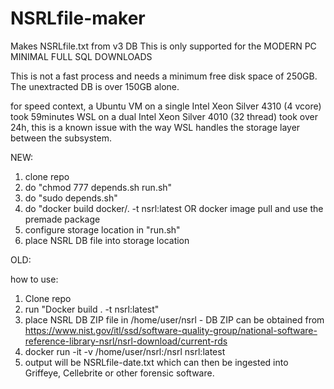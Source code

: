 # NSRLfile-maker
Makes NSRLfile.txt from v3 DB
This is only supported for the MODERN PC MINIMAL FULL SQL DOWNLOADS

This is not a fast process and needs a minimum free disk space of 250GB. The unextracted DB is over 150GB alone.

for speed context, a Ubuntu VM on a single Intel Xeon Silver 4310 (4 vcore) took 59minutes
WSL on a dual Intel Xeon Silver 4010 (32 thread) took over 24h, this is a known issue with the way WSL handles the storage layer between the subsystem.

NEW:
1. clone repo
2. do "chmod 777 depends.sh run.sh"
3. do "sudo depends.sh"
4. do "docker build docker/. -t nsrl:latest OR docker image pull and use the premade package
5. configure storage location in "run.sh"
6. place NSRL DB file into storage location


OLD:	

how to use:
1. Clone repo
2. run "Docker build . -t nsrl:latest"
3. place NSRL DB ZIP file in /home/user/nsrl - DB ZIP can be obtained from https://www.nist.gov/itl/ssd/software-quality-group/national-software-reference-library-nsrl/nsrl-download/current-rds
4. docker run -it -v /home/user/nsrl:/nsrl nsrl:latest
5. output will be NSRLfile-date.txt which can then be ingested into Griffeye, Cellebrite or other forensic software.
